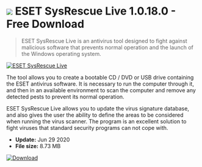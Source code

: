 # ![](https://cdn.softexe.net/static/icon/7/eset-sysrescue-live-10765.png) ESET SysRescue Live 1.0.18.0 - Free Download

> ESET SysRescue Live is an antivirus tool designed to fight against malicious software that prevents normal operation and the launch of the Windows operating system.

[![ESET SysRescue Live](https:https://tse3.mm.bing.net/th?id=OIP.KDvMipX3l65eoz8GQECnjAHaFA&pid=Api)](https://softexe.net/win/security-privacy/scanners/eset-sysrescue-live:pRgfe.html)

The tool allows you to create a bootable CD / DVD or USB drive containing the ESET antivirus software. It is necessary to run the computer through it, and then in an available environment to scan the computer and remove any detected pests to prevent its normal operation.
 
 ESET SysRescue Live allows you to update the virus signature database, and also gives the user the ability to define the areas to be considered when running the virus scanner. The program is an excellent solution to fight viruses that standard security programs can not cope with.


- **Update:** Jun 29 2020
- **File size:** 8.73 MB

[![Download](https://cdn.softexe.net/static/img/download.png)](https://softexe.net/win/security-privacy/scanners/eset-sysrescue-live:pRgfe.html)

